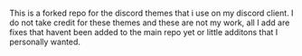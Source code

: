 This is a forked repo for the discord themes that i use on my discord client. 
I do not take credit for these themes and these are not my work, all I add are fixes that havent been added to the main repo yet or little additons that I personally wanted.
